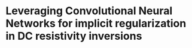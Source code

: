 # Leveraging Convolutional Neural Networks for implicit regularization in DC resistivity inversions

